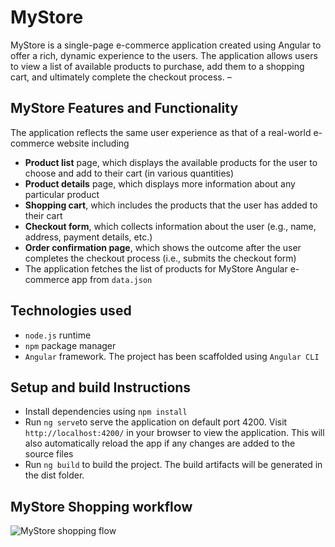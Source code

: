 # MyStore

MyStore is a single-page e-commerce application created using Angular to offer a rich, dynamic experience to the users. The application allows users to view a list of available products to purchase, add them to a shopping cart, and ultimately complete the checkout process.
  –
## MyStore Features and Functionality
The application reflects the same user experience as that of a real-world e-commerce website including
* **Product list** page, which displays the available products for the user to choose and add to their cart (in various quantities)
* **Product details** page, which displays more information about any particular product
* **Shopping cart**, which includes the products that the user has added to their cart
* **Checkout form**, which collects information about the user (e.g., name, address, payment details, etc.)
* **Order confirmation page**, which shows the outcome after the user completes the checkout process (i.e., submits the checkout form)
* The application fetches the list of products for MyStore Angular e-commerce app from `data.json`

## Technologies used
* `node.js` runtime
* `npm` package manager
* `Angular` framework. The project has been scaffolded using `Angular CLI`

## Setup and build Instructions
* Install dependencies using `npm install`
* Run `ng serve`to serve the application on default port 4200. Visit `http://localhost:4200/` in your browser to view the application. This will also automatically reload the app if any changes are added to the source files 
* Run `ng build` to build the project. The build artifacts will be generated in the dist folder.


## MyStore Shopping workflow

![MyStore shopping flow](shoppingflow.gif)
